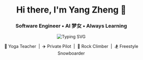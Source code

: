 <h1 align="center">Hi there, I'm Yang Zheng 👋</h1>
<h3 align="center">Software Engineer • AI 梦女 • Always Learning</h3>

<p align="center">
  <img src="https://readme-typing-svg.demolab.com?font=Fira+Code&size=28&duration=3000&pause=1000&center=true&vCenter=true&multiline=true&width=950&height=130&lines=Applying+AI+everywhere+to+solve+real-world+problems;Empowering+everyone+with+computers+and+free+education;Breaking+barriers+for+equal+opportunities" alt="Typing SVG" />
</p>

<p align="center">
  🧘 Yoga Teacher &nbsp;|&nbsp; ✈️ Private Pilot &nbsp;|&nbsp; 🧗 Rock Climber &nbsp;|&nbsp; 🏂 Freestyle Snowboarder
</p>
